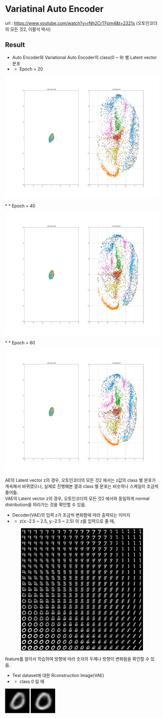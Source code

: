 # Variatinal Auto Encoder

url : https://www.youtube.com/watch?v=rNh2CrTFpm4&t=2321s (오토인코더의 모든 것2, 이활석 박사)

## Result

* Auto Encoder와 Variational Auto Encoder의 class(0 ~ 9) 별 Latent vector 분포
* * Epoch = 20
<p align="center">
  <img src="./result/figure_20epoch.png" width="800" height="400" />
</p>
* *  Epoch = 40
<p align="center">
  <img src="./result/figure_40epoch.png" width="800" height="400" />
</p>
* *  Epoch = 60
<p align="center">
  <img src="./result/figure_60epoch.png" width="800" height="400" />
</p>

AE의 Latent vector z의 경우, 오토인코더의 모든 것2 에서는 z값의 class 별 분포가 계속해서 바뀌였으나, 실제로 진행해본 결과 class 별 분포는 비슷하나 스케일이 조금씩 줄어듦.<br>
VAE의 Latent vector z의 경우, 오토인코더의 모든 것2 에서와 동일하게 normal distribution을 따라가는 것을 확인할 수 있음.<br>

* Decoder(VAE)의 입력 z가 조금씩 변화함에 따라 출력되는 이미지
* *  z(x:-2.5 ~ 2.5, y:-2.5 ~ 2.5) 의 z를 입력으로 줄 때,
<p align="center">
  <img src="./result/z_map.jpg" width="400" height="400" />
</p>
feature를 알아서 학습하여 방향에 따라 숫자의 두께나 방향이 변화됨을 확인할 수 있음.

* Test dataset에 대한 Rconstruction Image(VAE)
* * class 0 일 때
<p align="left">
  <img src="./result/reconst_imgs/class_0/img_0.jpg" width="80" height="80" />
  <img src="./result/reconst_imgs/class_0/img_1.jpg" width="80" height="80" />
</p>

